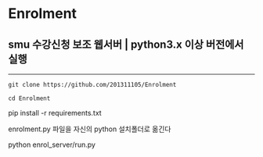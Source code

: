 # Enrolment
## smu 수강신청 보조 웹서버 | python3.x 이상 버전에서 실행
<hr/>
<pre><code>git clone https://github.com/201311105/Enrolment</code></pre>

<code>cd Enrolment</code>

pip install -r requirements.txt

enrolment.py 파일을 자신의 python 설치폴더로 옮긴다

python enrol_server/run.py
